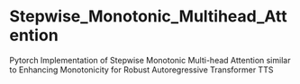# Stepwise_Monotonic_Multihead_Attention
Pytorch Implementation of Stepwise Monotonic Multi-head Attention similar to Enhancing Monotonicity for Robust Autoregressive Transformer TTS
